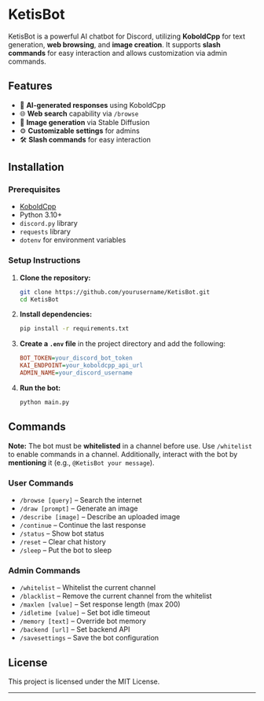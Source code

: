 # KetisBot

KetisBot is a powerful AI chatbot for Discord, utilizing **KoboldCpp** for text generation, **web browsing**, and **image creation**. It supports **slash commands** for easy interaction and allows customization via admin commands.

## Features

- 🤖 **AI-generated responses** using KoboldCpp
- 🌐 **Web search** capability via `/browse`
- 🎨 **Image generation** via Stable Diffusion
- ⚙️ **Customizable settings** for admins
- 🛠 **Slash commands** for easy interaction

## Installation

### Prerequisites

- [KoboldCpp](https://github.com/LostRuins/koboldcpp)
- Python 3.10+
- `discord.py` library
- `requests` library
- `dotenv` for environment variables

### Setup Instructions

1. **Clone the repository:**
   ```sh
   git clone https://github.com/yourusername/KetisBot.git
   cd KetisBot
   ```
2. **Install dependencies:**
   ```sh
   pip install -r requirements.txt
   ```
3. **Create a ****`.env`**** file** in the project directory and add the following:
   ```ini
   BOT_TOKEN=your_discord_bot_token
   KAI_ENDPOINT=your_koboldcpp_api_url
   ADMIN_NAME=your_discord_username
   ```
4. **Run the bot:**
   ```sh
   python main.py
   ```

## Commands

**Note:** The bot must be **whitelisted** in a channel before use. Use `/whitelist` to enable commands in a channel. Additionally, interact with the bot by **mentioning** it (e.g., `@KetisBot your message`).

### User Commands

- `/browse [query]` – Search the internet
- `/draw [prompt]` – Generate an image
- `/describe [image]` – Describe an uploaded image
- `/continue` – Continue the last response
- `/status` – Show bot status
- `/reset` – Clear chat history
- `/sleep` – Put the bot to sleep

### Admin Commands

- `/whitelist` – Whitelist the current channel
- `/blacklist` – Remove the current channel from the whitelist
- `/maxlen [value]` – Set response length (max 200)
- `/idletime [value]` – Set bot idle timeout
- `/memory [text]` – Override bot memory
- `/backend [url]` – Set backend API
- `/savesettings` – Save the bot configuration

## License

This project is licensed under the MIT License.

---
